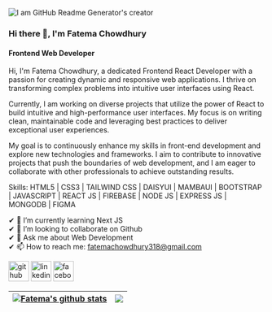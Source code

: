 ![I am GitHub Readme Generator's creator](https://i.ibb.co/mb07H2g/banner.jpg)

### Hi there 👋, I'm Fatema Chowdhury
#### Frontend Web Developer

Hi, I'm Fatema Chowdhury, a dedicated Frontend React Developer with a passion for creating dynamic and responsive web applications. I thrive on transforming complex problems into intuitive user interfaces using React.

Currently, I am working on diverse projects that utilize the power of React to build intuitive and high-performance user interfaces. My focus is on writing clean, maintainable code and leveraging best practices to deliver exceptional user experiences.

My goal is to continuously enhance my skills in front-end development and explore new technologies and frameworks. I aim to contribute to innovative projects that push the boundaries of web development, and I am eager to collaborate with other professionals to achieve outstanding results.

Skills: HTML5 | CSS3 | TAILWIND CSS | DAISYUI | MAMBAUI | BOOTSTRAP | JAVASCRIPT | REACT JS | FIREBASE | NODE JS | EXPRESS JS | MONGODB | FIGMA

✔ 🌱 I’m currently learning Next JS <br>
✔ 👯 I’m looking to collaborate on Github <br>
✔ 💬 Ask me about Web Development <br>
✔ 📫 How to reach me: fatemachowdhury318@gmail.com <br>


[<img src='https://cdn.jsdelivr.net/npm/simple-icons@3.0.1/icons/github.svg' alt='github' height='40'>](https://github.com/ChowdhuryFatema)  [<img src='https://cdn.jsdelivr.net/npm/simple-icons@3.0.1/icons/linkedin.svg' alt='linkedin' height='40'>](https://www.linkedin.com/in/fatemachowdhury318/)  [<img src='https://cdn.jsdelivr.net/npm/simple-icons@3.0.1/icons/facebook.svg' alt='facebook' height='40'>](https://www.facebook.com/fatema.chowdhury.568089/)  

| <a href="https://github.com/anuraghazra/github-readme-stats"><img align="center" src="https://github-readme-stats.vercel.app/api?username=anuraghazra&show_icons=true&include_all_commits=true&theme=buefy&hide_border=true" alt="Fatema's github stats" /></a> | <a href="https://github.com/anuraghazra/github-readme-stats"><img align="center" src="https://github-readme-stats.vercel.app/api/top-langs/?username=anuraghazra&layout=compact&theme=buefy&hide_border=true" /></a> |
| ------------- | ------------- |

